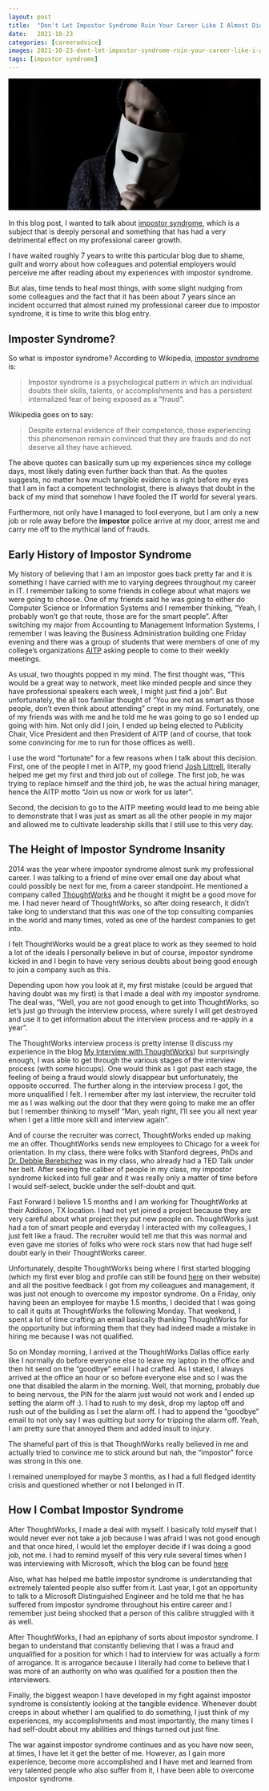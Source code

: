 ```yaml
---
layout: post
title:  "Don't Let Impostor Syndrome Ruin Your Career Like I Almost Did!"
date:   2021-10-23
categories: [careeradvice]
images: 2021-10-23-dont-let-impostor-syndrome-ruin-your-career-like-i-almost-did-001.jpg
tags: [impostor syndrome]
---
```


![Don't Let Impostor Syndrome Ruin Your Career Like I Almost Did!](https://raw.githubusercontent.com/michaeldeongreen/michaeldeongreen.github.io/master/static/img/_posts/2021-10-23-dont-let-impostor-syndrome-ruin-your-career-like-i-almost-did-001.jpg)

In this blog post, I wanted to talk about [impostor syndrome](https://en.wikipedia.org/wiki/Impostor_syndrome), which is a subject that is deeply personal and something that has had a very detrimental effect on my professional career growth.

I have waited roughly 7 years to write this particular blog due to shame, guilt and worry about how colleagues and potential employers would perceive me after reading about my experiences with impostor syndrome.

But alas, time tends to heal most things, with some slight nudging from some colleagues and the fact that it has been about 7 years since an incident occurred that almost ruined my professional career due to impostor syndrome, it is time to write this blog entry.

## Imposter Syndrome?

So what is impostor syndrome?  According to Wikipedia, [impostor syndrome](https://en.wikipedia.org/wiki/Impostor_syndrome) is:

> Impostor syndrome is a psychological pattern in which an individual doubts their skills, talents, or accomplishments and has a persistent internalized fear of being exposed as a "fraud".

Wikipedia goes on to say:

> Despite external evidence of their competence, those experiencing this phenomenon remain convinced that they are frauds and do not deserve all they have achieved.

The above quotes can basically sum up my experiences since my college days, most likely dating even further back than that.  As the quotes suggests, no matter how much tangible evidence is right before my eyes that I am in fact a competent technologist, there is always that doubt in the back of my mind that somehow I have fooled the IT world for several years.

Furthermore, not only have I managed to fool everyone, but I am only a new job or role away before the **impostor** police arrive at my door, arrest me and carry me off to the mythical land of frauds.

## Early History of Impostor Syndrome

My history of believing that I am an impostor goes back pretty far and it is something I have carried with me to varying degrees throughout my career in IT.  I remember talking to some friends in college about what majors we were going to choose.  One of my friends said he was going to either do Computer Science or Information Systems and I remember thinking, “Yeah, I probably won’t go that route, those are for the smart people”.
After switching my major from Accounting to Management Information Systems, I remember I was leaving the Business Administration building one Friday evening and there was a group of students that were members of one of my college’s organizations [AITP](https://mavorgs.campuslabs.com/engage/organization/aitp) asking people to come to their weekly meetings.  

As usual, two thoughts popped in my mind.  The first thought was, “This would be a great way to network, meet like minded people and since they have professional speakers each week, I might just find a job”.  But unfortunately, the all too familiar thought of “You are not as smart as those people, don’t even think about attending” crept in my mind.  Fortunately, one of my friends was with me and he told me he was going to go so I ended up going with him.  Not only did I join, I ended up being elected to Publicity Chair, Vice President and then President of AITP (and of course, that took some convincing for me to run for those offices as well).

I use the word “fortunate” for a few reasons when I talk about this decision.  First, one of the people I met in AITP, my good friend [Josh Littrell](https://www.linkedin.com/in/josh-littrell/), literally helped me get my first and third job out of college.  The first job, he was trying to replace himself and the third job, he was the actual hiring manager, hence the AITP motto “Join us now or work for us later”.

Second, the decision to go to the AITP meeting would lead to me being able to demonstrate that I was just as smart as all the other people in my major and allowed me to cultivate leadership skills that I still use to this very day.

## The Height of Impostor Syndrome Insanity

2014 was the year where impostor syndrome almost sunk my professional career.  I was talking to a friend of mine over email one day about what could possibly be next for me, from a career standpoint.  He mentioned a company called [ThoughtWorks](https://www.thoughtworks.com/) and he thought it might be a good move for me.  I had never heard of ThoughtWorks, so after doing research, it didn’t take long to understand that this was one of the top consulting companies in the world and many times, voted as one of the hardest companies to get into.

I felt ThoughtWorks would be a great place to work as they seemed to hold a lot of the ideals I personally believe in but of course, impostor syndrome kicked in and I begin to have very serious doubts about being good enough to join a company such as this.

Depending upon how you look at it, my first mistake (could be argued that having doubt was my first) is that I made a deal with my impostor syndrome.  The deal was, “Well, you are not good enough to get into ThoughtWorks, so let’s just go through the interview process, where surely I will get destroyed and use it to get information about the interview process and re-apply in a year”.

The ThoughtWorks interview process is pretty intense (I discuss my experience in the blog [My Interview with ThoughtWorks](https://blog.michaeldeongreen.com/technology/2014/05/18/my-interview-with-thoughtworks.html)) but surprisingly enough, I was able to get through the various stages of the interview process (with some hiccups).  One would think as I got past each stage, the feeling of being a fraud would slowly disappear but unfortunately, the opposite occurred.  The further along in the interview process I got, the more unqualified I felt.  I remember after my last interview, the recruiter told me as I was walking out the door that they were going to make me an offer but I remember thinking to myself “Man, yeah right, I’ll see you all next year when I get a little more skill and interview again”.

And of course the recruiter was correct, ThoughtWorks ended up making me an offer.  ThoughtWorks sends new employees to Chicago for a week for orientation.  In my class, there were folks with Stanford degrees, PhDs and [Dr. Debbie Berebichez](https://en.wikipedia.org/wiki/Deborah_Berebichez) was in my class, who already had a TED Talk under her belt.  After seeing the caliber of people in my class, my impostor syndrome kicked into full gear and it was really only a matter of time before I would self-select, buckle under the self-doubt and quit.

Fast Forward I believe 1.5 months and I am working for ThoughtWorks at their Addison, TX location.  I had not yet joined a project because they are very careful about what project they put new people on.  ThoughtWorks just had a ton of smart people and everyday I interacted with my colleagues, I just felt like a fraud.  The recruiter would tell me that this was normal and even gave me stories of folks who were rock stars now that had huge self doubt early in their ThoughtWorks career.

Unfortunately, despite ThoughtWorks being where I first started blogging (which my first ever blog and profile can still be found [here](https://www.thoughtworks.com/en-us/insights/blog/so-you-want-be-it-consultant) on their website) and all the positive feedback I got from my colleagues and management, it was just not enough to overcome my impostor syndrome.  On a Friday, only having been an employee for maybe 1.5 months, I decided that I was going to call it quits at ThoughtWorks the following Monday.  That weekend, I spent a lot of time crafting an email basically thanking ThoughtWorks for the opportunity but informing them that they had indeed made a mistake in hiring me because I was not qualified.

So on Monday morning, I arrived at the ThoughtWorks Dallas office early like I normally do before everyone else to leave my laptop in the office and then hit send on the “goodbye” email I had crafted.  As I stated, I always arrived at the office an hour or so before everyone else and so I was the one that disabled the alarm in the morning.  Well, that morning, probably due to being nervous, the PIN for the alarm just would not work and I ended up setting the alarm off :).  I had to rush to my desk, drop my laptop off and rush out of the building as I set the alarm off.  I had to append the “goodbye” email to not only say I was quitting but sorry for tripping the alarm off.  Yeah, I am pretty sure that annoyed them and added insult to injury.

The shameful part of this is that ThoughtWorks really believed in me and actually tried to convince me to stick around but nah, the “impostor” force was strong in this one.

I remained unemployed for maybe 3 months, as I had a full fledged identity crisis and questioned whether or not I belonged in IT.

## How I Combat Impostor Syndrome

After ThoughtWorks, I made a deal with myself.  I basically told myself that I would never ever not take a job because I was afraid I was not good enough and that once hired, I would let the employer decide if I was doing a good job, not me.  I had to remind myself of this very rule several times when I was interviewing with Microsoft, which the blog can be found [here](https://blog.michaeldeongreen.com/technology/2018/10/20/my-interview-with-microsoft.html)

Also, what has helped me battle impostor syndrome is understanding that extremely talented people also suffer from it.  Last year, I got an opportunity to talk to a Microsoft Distinguished Engineer and he told me that he has suffered from impostor syndrome throughout his entire career and I remember just being shocked that a person of this calibre struggled with it as well.

After ThoughtWorks, I had an epiphany of sorts about impostor syndrome.  I began to understand that constantly believing that I was a fraud and unqualified for a position for which I had to interview for was actually a form of arrogance.  It is arrogance because I literally had come to believe that I was more of an authority on who was qualified for a position then the interviewers.

Finally, the biggest weapon I have developed in my fight against impostor syndrome is consistently looking at the tangible evidence.  Whenever doubt creeps in about whether I am qualified to do something, I just think of my experiences, my accomplishments and most importantly, the many times I had self-doubt about my abilities and things turned out just fine.

The war against impostor syndrome continues and as you have now seen, at times, I have let it get the better of me.  However, as I gain more experience, become more accomplished and I have met and learned from very talented people who also suffer from it, I have been able to overcome impostor syndrome.
